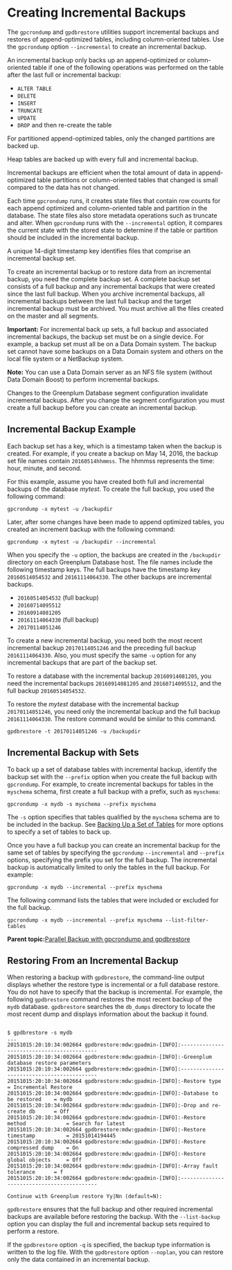 # Creating Incremental Backups 

The `gpcrondump` and `gpdbrestore` utilities support incremental backups and restores of append-optimized tables, including column-oriented tables. Use the `gpcrondump` option `--incremental` to create an incremental backup.

An incremental backup only backs up an append-optimized or column-oriented table if one of the following operations was performed on the table after the last full or incremental backup:

-   `ALTER TABLE`
-   `DELETE`
-   `INSERT`
-   `TRUNCATE`
-   `UPDATE`
-   `DROP` and then re-create the table

For partitioned append-optimized tables, only the changed partitions are backed up.

Heap tables are backed up with every full and incremental backup.

Incremental backups are efficient when the total amount of data in append-optimized table partitions or column-oriented tables that changed is small compared to the data has not changed.

Each time `gpcrondump` runs, it creates state files that contain row counts for each append optimized and column-oriented table and partition in the database. The state files also store metadata operations such as truncate and alter. When `gpcrondump` runs with the `--incremental` option, it compares the current state with the stored state to determine if the table or partition should be included in the incremental backup.

A unique 14-digit timestamp key identifies files that comprise an incremental backup set.

To create an incremental backup or to restore data from an incremental backup, you need the complete backup set. A complete backup set consists of a full backup and any incremental backups that were created since the last full backup. When you archive incremental backups, all incremental backups between the last full backup and the target incremental backup must be archived. You must archive all the files created on the master and all segments.

**Important:** For incremental back up sets, a full backup and associated incremental backups, the backup set must be on a single device. For example, a backup set must all be on a Data Domain system. The backup set cannot have some backups on a Data Domain system and others on the local file system or a NetBackup system.

**Note:** You can use a Data Domain server as an NFS file system \(without Data Domain Boost\) to perform incremental backups.

Changes to the Greenplum Database segment configuration invalidate incremental backups. After you change the segment configuration you must create a full backup before you can create an incremental backup.

## Incremental Backup Example 

Each backup set has a key, which is a timestamp taken when the backup is created. For example, if you create a backup on May 14, 2016, the backup set file names contain `20160514hhmmss`. The hhmmss represents the time: hour, minute, and second.

For this example, assume you have created both full and incremental backups of the database *mytest*. To create the full backup, you used the following command:

```
gpcrondump -x mytest -u /backupdir 
```

Later, after some changes have been made to append optimized tables, you created an increment backup with the following command:

```
gpcrondump -x mytest -u /backupdir --incremental
```

When you specify the `-u` option, the backups are created in the `/backupdir` directory on each Greenplum Database host. The file names include the following timestamp keys. The full backups have the timestamp key `20160514054532` and `20161114064330`. The other backups are incremental backups.

-   `20160514054532` \(full backup\)
-   `20160714095512`
-   `20160914081205`
-   `20161114064330` \(full backup\)
-   `20170114051246`

To create a new incremental backup, you need both the most recent incremental backup `20170114051246` and the preceding full backup `20161114064330`. Also, you must specify the same `-u` option for any incremental backups that are part of the backup set.

To restore a database with the incremental backup `20160914081205`, you need the incremental backups `20160914081205` and `20160714095512`, and the full backup `20160514054532`.

To restore the *mytest* database with the incremental backup `20170114051246`, you need only the incremental backup and the full backup `20161114064330`. The restore command would be similar to this command.

```
gpdbrestore -t 20170114051246 -u /backupdir
```

## Incremental Backup with Sets 

To back up a set of database tables with incremental backup, identify the backup set with the `--prefix` option when you create the full backup with `gpcrondump`. For example, to create incremental backups for tables in the `myschema` schema, first create a full backup with a prefix, such as `myschema`:

```
gpcrondump -x mydb -s myschema --prefix myschema
```

The `-s` option specifies that tables qualified by the `myschema` schema are to be included in the backup. See [Backing Up a Set of Tables](backup-sets.html) for more options to specify a set of tables to back up.

Once you have a full backup you can create an incremental backup for the same set of tables by specifying the `gpcrondump` `--incremental` and `--prefix` options, specifying the prefix you set for the full backup. The incremental backup is automatically limited to only the tables in the full backup. For example:

```
gpcrondump -x mydb --incremental --prefix myschema
```

The following command lists the tables that were included or excluded for the full backup.

```
gpcrondump -x mydb --incremental --prefix myschema --list-filter-tables

```

**Parent topic:**[Parallel Backup with gpcrondump and gpdbrestore](../managing/backup-heading.html)

## Restoring From an Incremental Backup 

When restoring a backup with `gpdbrestore`, the command-line output displays whether the restore type is incremental or a full database restore. You do not have to specify that the backup is incremental. For example, the following `gpdbrestore` command restores the most recent backup of the `mydb` database. `gpdbrestore` searches the `db_dumps` directory to locate the most recent dump and displays information about the backup it found.

```

$ gpdbrestore -s mydb
...
20151015:20:10:34:002664 gpdbrestore:mdw:gpadmin-[INFO]:-------------------------------------------
20151015:20:10:34:002664 gpdbrestore:mdw:gpadmin-[INFO]:-Greenplum database restore parameters
20151015:20:10:34:002664 gpdbrestore:mdw:gpadmin-[INFO]:-------------------------------------------
20151015:20:10:34:002664 gpdbrestore:mdw:gpadmin-[INFO]:-Restore type               = Incremental Restore
20151015:20:10:34:002664 gpdbrestore:mdw:gpadmin-[INFO]:-Database to be restored    = mydb
20151015:20:10:34:002664 gpdbrestore:mdw:gpadmin-[INFO]:-Drop and re-create db      = Off
20151015:20:10:34:002664 gpdbrestore:mdw:gpadmin-[INFO]:-Restore method             = Search for latest
20151015:20:10:34:002664 gpdbrestore:mdw:gpadmin-[INFO]:-Restore timestamp          = 20151014194445
20151015:20:10:34:002664 gpdbrestore:mdw:gpadmin-[INFO]:-Restore compressed dump    = On
20151015:20:10:34:002664 gpdbrestore:mdw:gpadmin-[INFO]:-Restore global objects     = Off
20151015:20:10:34:002664 gpdbrestore:mdw:gpadmin-[INFO]:-Array fault tolerance      = f
20151015:20:10:34:002664 gpdbrestore:mdw:gpadmin-[INFO]:-------------------------------------------

Continue with Greenplum restore Yy|Nn (default=N):

```

`gpdbrestore` ensures that the full backup and other required incremental backups are available before restoring the backup. With the `--list-backup` option you can display the full and incremental backup sets required to perform a restore.

If the `gpdbrestore` option `-q` is specified, the backup type information is written to the log file. With the `gpdbrestore` option `--noplan`, you can restore only the data contained in an incremental backup.

